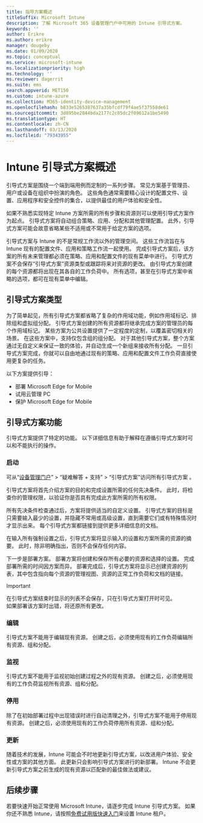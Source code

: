 ```yaml
---
title: 指导方案概述
titleSuffix: Microsoft Intune
description: 了解 Microsoft 365 设备管理门户中可用的 Intune 引导式方案。
keywords: ''
author: Erikre
ms.author: erikre
manager: dougeby
ms.date: 01/09/2020
ms.topic: conceptual
ms.service: microsoft-intune
ms.localizationpriority: high
ms.technology: ''
ms.reviewer: dagerrit
ms.suite: ems
search.appverid: MET150
ms.custom: intune-azure
ms.collection: M365-identity-device-management
ms.openlocfilehash: b833e5265387637a35bfcdf79f4ae5f37558de61
ms.sourcegitcommit: 3d895be2844bda2177c2c85dc2f09612a1be5490
ms.translationtype: HT
ms.contentlocale: zh-CN
ms.lasthandoff: 03/13/2020
ms.locfileid: "79343955"
---
```

# <a name="intune-guided-scenarios-overview"></a>Intune 引导式方案概述 

引导式方案是围绕一个端到端用例而定制的一系列步骤。 常见方案基于管理员、用户或设备在组织中扮演的角色。 这些角色通常需要精心设计的配置文件、设置、应用程序和安全控件的集合，以提供最佳的用户体验和安全性。    

如果不熟悉实现特定 Intune 方案所需的所有步骤和资源则可以使用引导式方案作为起点。 引导式方案将自动组合策略、应用、分配和其他管理配置。 此外，引导式方案可能会故意省略某些不适用或不常用于给定方案的选项。 

引导式方案与 Intune 的不是常规工作流以外的管理空间。 这些工作流旨在与 Intune 现有的配置文件、应用和策略工作流一起使用。 完成引导式方案后，该方案的所有未来管理都必须在策略、应用和配置文件的现有菜单中进行。 引导式方案不会保存“引导式方案”资源类型或跟踪将来对资源的更改。 由引导式方案创建的每个资源都将出现在其各自的工作负荷中。 所有选项，甚至在引导式方案中省略的选项，都可在现有菜单中编辑。  

## <a name="types-of-guided-scenarios"></a>引导式方案类型 

为了简单起见，所有引导式方案都省略了复杂的作用域功能，例如作用域标记、排除组和虚拟组分配。 引导式方案创建的所有资源都将继承完成方案的管理员的每个作用域标记。 某些方案为公共设置提供了一定程度的定制，以覆盖密切相关的场景。 在这些方案中，支持仅包含组的组分配。 对于其他引导式方案，整个方案通过无自定义来保证一致的体验，并自动生成一个新组来接收所有分配。 一旦引导式方案完成，你就可以自由地通过现有的策略、应用和配置文件工作负荷直接使用更复杂的任务。  

以下方案提供引导： 
- 部署 Microsoft Edge for Mobile 
- 试用云管理 PC
- 保护 Microsoft Edge for Mobile 

## <a name="guided-scenario-functionality"></a>引导式方案功能 

引导式方案提供了特定的功能。 以下详细信息有助于解释在遵循引导式方案时可以和不能执行的操作。

### <a name="launching"></a>启动  

可从“[设备管理门户](https://devicemanagement.microsoft.com)” > “疑难解答 + 支持” > “引导式方案”访问所有引导式方案    。 

引导式方案将首先介绍方案的目的和完成设置所需的任何先决条件。 此时，将检查你的管理权限，以验证你是否具有完成此方案所需的所有权限。  

所有先决条件检查通过后，方案将提供适当的自定义设置。 引导式方案的目标是只需要输入最少的设置，并隐藏不常用或高级设置，直到需要它们或有特殊情况时才显示出来。 每个引导式方案都链接到提供更多详细信息的文档。 

在输入所有强制设置之后，引导式方案将显示输入的设置和方案所需的资源的摘要。 此时，除非明确指出，否则不会保存任何内容。

下一步是部署方案。 部署方案将创建和保存所有必要的资源和选择的设置。 完成部署所需的时间因方案而异。 部署完成后，引导式方案将显示已创建资源的列表，其中包含指向每个资源的管理视图、资源的正常工作负荷和文档的链接。 

> [!IMPORTANT]
> 在引导式方案结束时显示的列表不会保存，只在引导式方案打开时可见。  
如果部署该方案时出错，将还原所有更改。 

### <a name="editing"></a>编辑 

引导式方案不能用于编辑现有资源。 创建之后，必须使用现有的工作负荷编辑所有资源、组和分配。

### <a name="monitoring"></a>监视 

引导式方案不能用于监视初始创建过程之外的现有资源。 创建之后，必须使用现有的工作负荷监视所有资源、组和分配。 

### <a name="retiring"></a>停用 

除了在初始部署过程中出现错误时进行自动清理之外，引导式方案不能用于停用现有资源。 创建之后，必须使用现有的工作负荷停用所有资源、组和分配。 

### <a name="updating"></a>更新

随着技术的发展，Intune 可能会不时地更新引导式方案，以改进用户体验、安全性或方案的其他方面。 此更新只会影响引导式方案进行的新部署。 Intune 不会更新引导式方案之前生成的现有资源以匹配新的最佳做法或建议。  

## <a name="next-steps"></a>后续步骤

若要快速开始正常使用 Microsoft Intune，请逐步完成 Intune 引导式方案。 如果你还不熟悉 Intune，请按照[免费试用版快速入门](free-trial-sign-up.md)来设置 Intune 租户。
